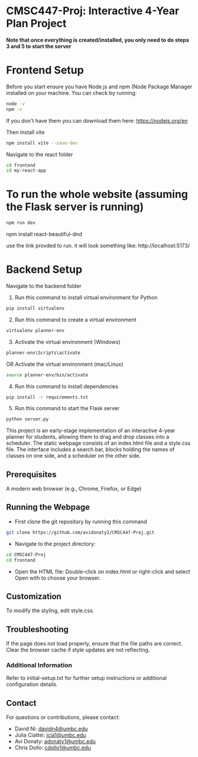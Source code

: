# CMSC447-Proj: Interactive 4-Year Plan Project


**Note that once everything is created/installed, you only need to do steps 3 and 5 to start the server**

# Frontend Setup

Before you start ensure you have Node.js and npm (Node Package Manager installed on your machine. You can check by running:

```bash
node -v
npm -v
```

If you don't have them you can download them here: https://nodejs.org/en

Then install vite

```bash
npm install vite --save-dev
```


Navigate to the react folder

```bash
cd frontend
cd my-react-app
```


# To run the whole website (assuming the Flask server is running)

```bash
npm run dev
```


npm install react-beautiful-dnd


use the link provded to run. it will look something like:
http://localhost:5173/ 







# Backend Setup

Navigate to the backend folder

1. Run this command to install virtual environment for Python
```bash
pip install virtualenv
```

2. Run this command to create a virtual environment
```bash
virtualenv planner-env
```

3. Activate the virtual environment (Windows)
```bash
planner-env\Scripts\activate
```

OR Activate the virtual environment (mac/Linux)
```bash
source planner-env/bin/activate
```

4. Run this command to install dependencies
```bash
pip install -r requirements.txt
```

5. Run this command to start the Flask server
```bash
python server.py
```





This project is an early-stage implementation of an interactive 4-year planner for students, allowing them to drag and drop classes into a scheduler. The static webpage consists of an index.html file and a style.css file. The interface includes a search bar, blocks holding the names of classes on one side, and a scheduler on the other side.

## Prerequisites

A modern web browser (e.g., Chrome, Firefox, or Edge)

## Running the Webpage

- First clone the git repository by running this command
```sh
git clone https://github.com/avidonaty1/CMSC447-Proj.git
```

- Navigate to the project directory:

```sh
cd CMSC447-Proj
cd frontend
```

- Open the HTML file: Double-click on index.html or right-click and select Open with to choose your browser.


## Customization

To modify the styling, edit style.css.

## Troubleshooting

If the page does not load properly, ensure that the file paths are correct.
Clear the browser cache if style updates are not reflecting.

### Additional Information

Refer to initial-setup.txt for further setup instructions or additional configuration details.


## Contact

For questions or contributions, please contact: 
- David Ni: davidn4@umbc.edu
- Julia Ciattei: jcia1@umbc.edu
- Avi Donaty: adonaty1@umbc.edu
- Chris Dollo: cdollo1@umbc.edu





